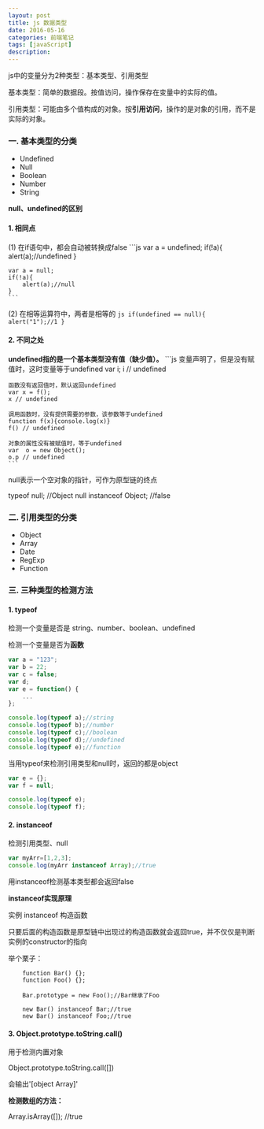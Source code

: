 ```yaml
---
layout: post
title: js 数据类型
date: 2016-05-16
categories: 前端笔记
tags: [javaScript]
description: 
---
```


js中的变量分为2种类型：基本类型、引用类型

基本类型：简单的数据段。按值访问，操作保存在变量中的实际的值。

引用类型：可能由多个值构成的对象。按**引用访问**，操作的是对象的引用，而不是实际的对象。

### 一. 基本类型的分类

- Undefined
- Null
- Boolean
- Number
- String

**null、undefined的区别**

#### 1. 相同点

(1) 在if语句中，都会自动被转换成false
	```js
    var a = undefined;
    if(!a){
    	alert(a);//undefined
    }
    
    var a = null;
    if(!a){
    	alert(a);//null
    }
	```


(2) 在相等运算符中，两者是相等的
	```js
	if(undefined == null){
		alert("1");//1
	}
	```

#### 2. 不同之处

**undefined指的是一个基本类型没有值（缺少值）。**
	```js
    变量声明了，但是没有赋值时，这时变量等于undefined
    var i;
    i // undefined
    
    函数没有返回值时，默认返回undefined
    var x = f();
    x // undefined
    
    调用函数时，没有提供需要的参数，该参数等于undefined
    function f(x){console.log(x)}
    f() // undefined
    
    对象的属性没有被赋值时，等于undefined
    var  o = new Object();
    o.p // undefined
	```

null表示一个空对象的指针，可作为原型链的终点

typeof null; //Object
null instanceof Object; //false

### 二. 引用类型的分类

- Object
- Array
- Date
- RegExp
- Function

### 三. 三种类型的检测方法

#### 1. typeof

检测一个变量是否是 string、number、boolean、undefined

检测一个变量是否为**函数**

```js
var a = "123";
var b = 22;
var c = false;
var d;
var e = function() {
	...
};

console.log(typeof a);//string
console.log(typeof b);//number
console.log(typeof c);//boolean
console.log(typeof d);//undefined
console.log(typeof e);//function
```

当用typeof来检测引用类型和null时，返回的都是object

```js
var e = {};
var f = null;

console.log(typeof e);
console.log(typeof f);
```

#### 2. instanceof

检测引用类型、null

```js
var myArr=[1,2,3];
console.log(myArr instanceof Array);//true
```

用instanceof检测基本类型都会返回false

**instanceof实现原理**

实例 instanceof 构造函数

只要后面的构造函数是原型链中出现过的构造函数就会返回true，并不仅仅是判断实例的constructor的指向

举个栗子：

```
	function Bar() {};
	function Foo() {};

	Bar.prototype = new Foo();//Bar继承了Foo

	new Bar() instanceof Bar;//true
	new Bar() instanceof Foo;//true
```

#### 3. Object.prototype.toString.call()

用于检测内置对象

Object.prototype.toString.call([])

会输出'[object Array]'

**检测数组的方法：**

Array.isArray([]); //true





